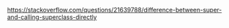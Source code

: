 https://stackoverflow.com/questions/21639788/difference-between-super-and-calling-superclass-directly

